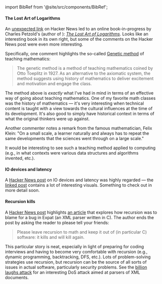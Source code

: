 import BibRef from '@site/src/components/BibRef';

#### The Lost Art of Logarithms

An [unexpected link](https://news.ycombinator.com/item?id=43356314) on Hacker News led to an online book-in-progress by Charles Petzold's (author of <BibRef id='CP2022' pages=''></BibRef>): [*The Lost Art of Logarithms*](https://www.lostartoflogarithms.com/). Looks like an interesting book in its own right, but some of the comments on the Hacker News post were even more interesting.

Specifically, one comment highlights the so-called [Genetic method](https://en.wikipedia.org/wiki/Genetic_method) of teaching mathematics: 

> The genetic method is a method of teaching mathematics coined by Otto Toeplitz in 1927. As an alternative to the axiomatic system, the method suggests using history of mathematics to deliver excitement and motivation and engage the class.

The method above is *exactly* what I've had in mind in terms of an effective way of going about teaching mathematics. One of my favorite math classes was the history of mathematics &#8212; it's very interesting when technical content is taught with a view towards the cultural influences at the time of its development. It's also good to simply have historical context in terms of what the original thinkers were up against.

Another commenter notes a remark from the famous mathematician, Felix Klein: "On a small scale, a learner naturally and always has to repeat the same developments that the sciences went through on a large scale."

It would be interesting to see such a teaching method applied to computing (e.g., in what contexts were various data structures and algorithms invented, etc.).

#### IO devices and latency

A [Hacker News post](https://planetscale.com/blog/io-devices-and-latency) on IO devices and latency was highly regarded &#8212; the [linked post](https://planetscale.com/blog/io-devices-and-latency) contains a lot of interesting visuals. Something to check out in more detail soon.

#### Recursion kills

A [Hacker News post](https://news.ycombinator.com/item?id=43357687) highlights [an article](https://blog.hartwork.org/posts/expat-2-7-0-released/) that explores how recursion was to blame for a bug in Expat (an XML parser written in C). The author ends the post by asking the reader to please tell your friends:

> Please leave recursion to math and keep it out of (in particular C) software: it kills and will kill again.

This particular story is neat, especially in light of preparing for coding interviews and having to become very comfortable with recursion (e.g., dynamic programming, backtracking, DFS, etc.). Lots of problem-solving strategies use recursion, but recursion can be the source of all sorts of issues in actual software, particularly security problems. See the [billion laughs attack](https://en.wikipedia.org/wiki/Billion_laughs_attack) for an interesting DoS attack aimed at parsers of XML documents.